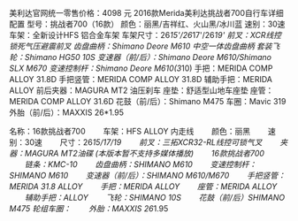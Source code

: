 美利达官网统一零售价格：4098 元
2016款Merida美利达挑战者700自行车详细配置
型号：挑战者700（16款）
颜色：丽黑/吉祥红、火山黑/冰川蓝
速别：30速
车架：全新设计HFS 铝合金车架
车架尺寸：26*15'/26*17'/26*19'
前叉：XCR线控锁死气压避震前叉
齿盘曲柄：Shimano Deore M610 中空一体齿盘曲柄
套装飞轮：Shimano HG50 10S
变速器（前/后）：Shimano Deore M610/Shimano SLX M670
变速控制杆：Shimano Deore M610(3*10)
手把：MERIDA COMP ALLOY 31.8D
手把竖管：MERIDA COMP ALLOY 31.8D
辅助手把：MERIDA ALLOY
前后夹器：MAGURA MT2 油压刹车
座垫：舒适型山地车座垫
座管：MERIDA COMP ALLOY 31.6D
花鼓（前/后）：Shimano M475
车圈：Mavic 319
外胎（前/后）：MAXXIS 26*1.95


名称：16款挑战者700
　　车架：HFS ALLOY 内走线
　　颜色：丽黑
　　速别：30速
　　尺寸：26*15/17/19
　　前叉：三拓XCR32-RL线控可锁气叉
　　夹器：MAGURA MT2油碟
(本版本暂不支持多媒体播放)
　　16款挑战者700
　　链条：KMC-10
　　齿盘曲柄：SHIMANO M610
　　变速控制杆：SHIMANO M610
　　变速器（前/后）：SHIMANO M610/M670
　　手把竖管：MERIDA 31.8 ALLOY
　　手把：MERIDA ALLOY
　　座管：MERIDA ALLOY
　　辅助手把：ALLOY
　　飞轮：SHIMANO 10S
　　花鼓（前/后）SHIMANO M475 轮组车圈：
　　外胎：MAXXIS 26*1.95